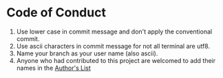 # Code of Conduct

1. Use lower case in commit message and don't apply the conventional commit.
2. Use ascii characters in commit message for not all terminal are utf8.
3. Name your branch as your user name (also ascii).
4. Anyone who had contributed to this project are welcomed to add their names
   in the [Author's List](./authors.txt)
